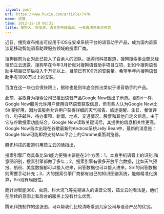 ```yaml
---
layout: post
url: https://www.huxiu.com/article/7470
name: 虎嗅
time: 2012-12-10 08:31
title: 搜狗入、百度进，语音竞争烽烟起，一表看清各家优劣势
---
```

近日，搜狗宣布推出可应用于iOS与安卓系统平台的语音助手产品，成为国内首家涉足移动智能语音助理服务领域的搜索厂商。

搜狗目前为止对此已投入了百余人的团队。据腾讯科技报道，搜狗搜索事业部总经理茹立云透露，搜狗早在今年3月份就对搜狗语音助手项目立项，到如今搜狗语音助手项目已前后投入千万元以上，目前已有100万的安装量，希望半年内搜狗语音助手有1000万以上的安装。

百度在这一块也会很快跟上，据称也是到年底会推出类似于语音助手的产品。

此前，谷歌身为搜索公司已推出语音产品Google Now做出了示范。跟Siri一样，Google Now服务允许用户使用自然语音获取信息，但有些人认为Google Now比Siri更好用，因为该服务允许用户获得详细的天气报告、旅途提醒、生日、餐馆评价、电子邮件、待办事项、新闻、地点、交通情况、股票和其他自定义信息。由于它与谷歌搜索功能结合，Google Now读取关键词后，其提供的信息相关性更高。Google Now首次出现在谷歌最新的Android系统Jelly Bean中，最新的消息是：Google Now可能即将支持Mac平台上的Chrome桌面浏览器。

腾讯科技的报道引用茹立云的话指出，

搜索引擎厂商具备比Siri能力更强主要是在3个方面：1，本身手机语音上的识别,和意图识别，搜素引擎都做了多年；2，搜索引擎有很多开放平台数据，比如天气预报、航班、美食数据都可以接入进来，问答数据也可以接入进来，Siri的问答数据则需要手动补充；3，大的搜索引擎厂商都有自己的知识图谱系统，能做精准化演算，Siri则有局限性。

而针对智能360、虫洞、科大讯飞等先期进入的语音公司，茹立云的看法是，他们在后续的意图上和后台的服务上没有什么优势。

腾讯科技制作的这张图，可以帮我们比较清晰看到几家公司与语音产品的优劣。

